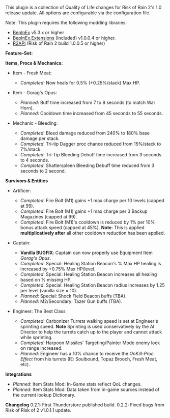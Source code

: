 This plugin is a collection of Quality of Life changes for Risk of Rain 2's 1.0 release update. All options are configurable via the configuration file.

Note: This plugin requires the following modding libraries:
- [BepInEx](https://github.com/BepInEx/BepInEx) v5.3.x or higher
- [BepInEx.Extensions](https://github.com/MapleWheels/BepInEx_Extensions) (Included) v1.0.0.4 or higher.
- [R2API](https://github.com/risk-of-thunder/R2API) (Risk of Rain 2 build 1.0.0.5 or higher)


**Feature-Set:**

**Items, Procs & Mechanics:**

- Item - Fresh Meat:
	- *Completed*: Now heals for 0.5% (+0.25%/stack) Max HP.
	
- Item - Gorag's Opus:
	- *Planned*: Buff time increased from 7 to 8 seconds (to match War Horn).
	- *Planned*: Cooldown time increased from 45 seconds to 55 seconds.

- Mechanic - Bleeding:
	- *Completed*: Bleed damage reduced from 240% to 180% base damage per stack.
	- *Completed*: Tri-tip Dagger proc chance reduced from 15%/stack to 7%/stack.
	- *Completed*: Tri-Tip Bleeding Debuff time increased from 3 seconds to 4 seconds.
	- *Completed*: Shatterspleen Bleeding Debuff time reduced from 3 seconds to 2 second.
	
**Survivors & Entities**

- Artificer:
	- *Completed*: Fire Bolt (M1) gains +1 max charge per 10 levels (capped at 99).
	- *Completed*: Fire Bolt (M1) gains +1 max charge per 3 Backup Magazines (capped at 99).
	- *Completed*: Fire Bolt (M1)'s cooldown is reduced by 1% per 10% bonus attack speed (capped at 45%). **Note**: This is applied **multiplicatively after** all other cooldown reduction has been applied.

- Captain:
	- **Vanilla BUGFIX**: Captain can now properly use Equipment Item *Gorag's Opus*.
	- *Completed*: Special: Healing Station Beacon's % Max HP healing is increased by +0.75% Max HP/level.
	- *Completed*: Special: Healing Station Beacon increases all healing based on % missing HP.
	- *Completed*: Special: Healing Station Beacon radius increases by 1.25 per level (vanilla size = 10).
	- *Planned*: Special: Shock Field Beacon buffs (TBA).
	- *Planned*: M2/Secondary: Tazer Gun buffs (TBA).

- Engineer: The Best Class
	- *Completed*: Carbonizer Turrets walking speed is set at Engineer's sprinting speed. **Note** Sprinting is used conservatively by the AI Director to help the turrets catch up to the player and cannot attack while sprinting.
	- *Completed*: Harpoon Missiles' Targeting/Painter Mode enemy lock on range increased.
	- *Planned*: Engineer has a 10% chance to receive the *OnKill-Proc Effect* from his turrets (IE: Soulbound, Topaz Brooch, Fresh Meat, etc).
	
**Integrations**
- *Planned*: Item Stats Mod: In-Game stats reflect QoL changes.
- *Planned*: Item Stats Mod: Data taken from in-game sources instead of the current lookup Dictionary.


**Changelog**
0.2.1: First Thunderstore published build.
0.2.2: Fixed bugs from Risk of Risk of 2 v1.0.1.1 update.